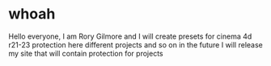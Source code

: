 # whoah
Hello everyone, I am Rory Gilmore and I will create presets for cinema 4d r21-23 protection here different projects and so on in the future I will release my site that will contain protection for projects
